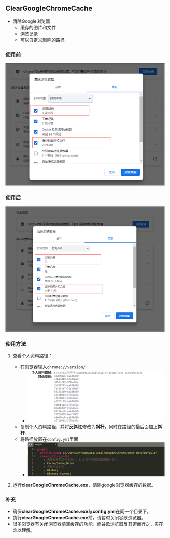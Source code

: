 ## ClearGoogleChromeCache

- 清除Google浏览器
  - 缓存的图片和文件
  - 浏览记录
  - 可以自定义删除的路径

### 使用前

![image-20220523224150656](images/image-20220523224150656.png)

### 使用后

![image-20220523224257043](images/image-20220523224257043.png)

### 使用方法

1. 查看个人资料路径：
   - 在浏览器输入`chrome://version/`
     - ![image-20220523165434348](images/image-20220523165434348.png)
   - 复制个人资料路径，并将**反斜杠**修改为**斜杆**，同时在路径的最后面加上**斜杆**。
   - 将路径放置在`config.yml`里面
     - ![image-20221020171624565](images/image-20221020171624565.png)

2. 运行**clearGoogleChromeCache.exe**，清除google浏览器缓存的数据。

### 补充

- 确保**clearGoogleChromeCache.exe**与**config.yml**在同一个目录下。
- 执行**clearGoogleChromeCache.exe**前，请暂时关闭谷歌浏览器。
- 很多浏览器有关闭浏览器清空缓存的功能，而谷歌浏览器反其道而行之，实在难以理解。

